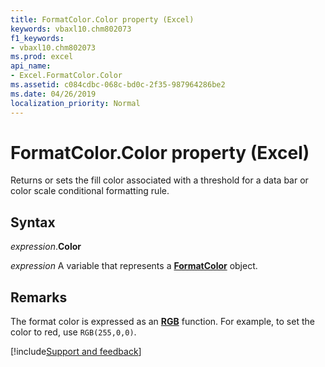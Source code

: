 ```yaml
---
title: FormatColor.Color property (Excel)
keywords: vbaxl10.chm802073
f1_keywords:
- vbaxl10.chm802073
ms.prod: excel
api_name:
- Excel.FormatColor.Color
ms.assetid: c084cdbc-068c-bd0c-2f35-987964286be2
ms.date: 04/26/2019
localization_priority: Normal
---
```



# FormatColor.Color property (Excel)

Returns or sets the fill color associated with a threshold for a data bar or color scale conditional formatting rule.


## Syntax

_expression_.**Color**

_expression_ A variable that represents a **[FormatColor](Excel.FormatColor.md)** object.


## Remarks

The format color is expressed as an **[RGB](../Language/Reference/User-Interface-Help/rgb-function.md)** function. For example, to set the color to red, use `RGB(255,0,0)`.




[!include[Support and feedback](~/includes/feedback-boilerplate.md)]
